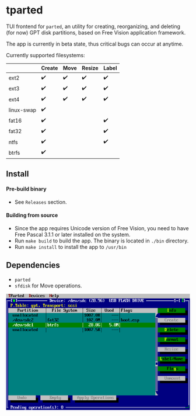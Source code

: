 # tparted

TUI frontend for `parted`, an utility for creating, reorganizing, and deleting (for now) GPT disk partitions, based on Free Vision application framework.

The app is currently in beta state, thus critical bugs can occur at anytime.

Currently supported filesystems:

| | Create | Move | Resize | Label |
|-|-|-|-|-|
| ext2 | :heavy_check_mark: | :heavy_check_mark: | :heavy_check_mark: | :heavy_check_mark: |
| ext3 | :heavy_check_mark: | :heavy_check_mark: | :heavy_check_mark: | :heavy_check_mark: |
| ext4 | :heavy_check_mark: | :heavy_check_mark: | :heavy_check_mark: | :heavy_check_mark: |
| linux-swap | :heavy_check_mark: | | | |
| fat16 | :heavy_check_mark: | | | :heavy_check_mark: |
| fat32 | :heavy_check_mark: | | | :heavy_check_mark: |
| ntfs | :heavy_check_mark: | | | :heavy_check_mark: |
| btrfs | :heavy_check_mark: | | | | | |

## Install

#### Pre-build binary
- See `Releases` section.

#### Building from source
- Since the app requires Unicode version of Free Vision, you need to have Free Pascal 3.1.1 or later installed on the system.
- Run `make build` to build the app. The binary is located in `./bin` directory.
- Run `make install` to install the app to `/usr/bin`

## Dependencies
- `parted`
- `sfdisk` for Move operations.

![image](./docs/images/1.png)
